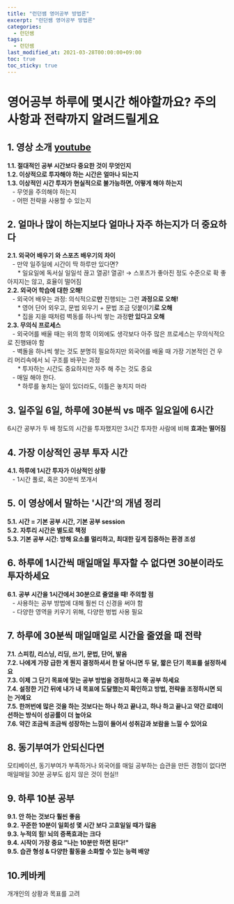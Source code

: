 ```yaml
---
title: "런던쌤 영어공부 방법론"
excerpt: "런던쌤 영어공부 방법론"
categories: 
  - 런던쌤
tags: 
  - 런던쌤
last_modified_at: 2021-03-28T00:00:00+09:00
toc: true
toc_sticky: true
---
```


# 영어공부 하루에 몇시간 해야할까요? 주의사항과 전략까지 알려드릴게요

## 1. 영상 소개 [youtube](https://www.youtube.com/watch?v=XEP6Y7GUzXI)
**1.1. 절대적인 공부 시간보다 중요한 것이 무엇인지**  
**1.2. 이상적으로 투자해야 하는 시간은 얼마나 되는지**  
**1.3. 이상적인 시간 투자가 현실적으로 불가능하면, 어떻게 해야 하는지**  
&nbsp;&nbsp;&nbsp;- 무엇을 주의해야 하는지  
&nbsp;&nbsp;&nbsp;- 어떤 전략을 사용할 수 있는지

## 2. 얼마나 많이 하는지보다 얼마나 자주 하는지가 더 중요하다
**2.1. 외국어 배우기 와 스포츠 배우기의 차이**  
&nbsp;&nbsp;&nbsp;- 만약 일주일에 시간이 딱 하루만 있다면?  
&nbsp;&nbsp;&nbsp;&nbsp;&nbsp;&nbsp;* 일요일에 독서실 일일석 끊고 열공! 열공! → 스포츠가 좋아진 정도 수준으로 확 좋아지지는 않고, 효율이 떨어짐  
**2.2. 외국어 학습에 대한 오해!**  
&nbsp;&nbsp;&nbsp;- 외국어 배우는 과정: 의식적으로**만** 진행되는 그런 **과정으로 오해!**  
&nbsp;&nbsp;&nbsp;&nbsp;&nbsp;&nbsp;* 영어 단어 외우고, 문법 외우기 + 문법 조금 덧붙이기**로 오해**  
&nbsp;&nbsp;&nbsp;&nbsp;&nbsp;&nbsp;* 집을 지을 때처럼 벽동를 하나씩 쌓는 과정**만 있다고 오해**  
**2.3. 무의식 프로세스**  
&nbsp;&nbsp;&nbsp;- 외국어를 배울 때는 위의 항목 이외에도 생각보다 아주 많은 프로세스는 무의식적으로 진행돼야 함  
&nbsp;&nbsp;&nbsp;- 벽돌을 하나씩 쌓는 것도 분명히 필요하지만 외국어를 배울 때 가장 기본적인 건 우리 머리속에서 뇌 구조를 바꾸는 과정  
&nbsp;&nbsp;&nbsp;&nbsp;&nbsp;&nbsp;* 투자하는 시간도 중요하지만 자주 해 주는 것도 중요  
&nbsp;&nbsp;&nbsp;- 매일 해야 한다.  
&nbsp;&nbsp;&nbsp;&nbsp;&nbsp;&nbsp;* 하루를 놓치는 일이 있더라도, 이틀은 놓치지 마라

## 3. 일주일 6일, 하루에 30분씩 vs 매주 일요일에 6시간
6시간 공부가 두 배 정도의 시간을 투자했지만 3시간 투자한 사람에 비해 **효과는 떨어짐**

## 4. 가장 이상적인 공부 투자 시간
**4.1. 하루에 1시간 투자가 이상적인 상황**  
&nbsp;&nbsp;&nbsp;- 1시간 풀로, 혹은 30분씩 쪼개서  

## 5. 이 영상에서 말하는 '시간'의 개념 정리
**5.1. 시간 = 기본 공부 시간, 기본 공부 session**  
**5.2. 자투리 시간은 별도로 책정**  
**5.3. 기본 공부 시간: 방해 요소를 멀리하고, 최대한 깊게 집중하는 환경 조성**  

## 6. 하루에 1시간씩 매일매일 투자할 수 없다면 30분이라도 투자하세요
**6.1. 공부 시간을 1시간에서 30분으로 줄였을 때! 주의할 점**  
&nbsp;&nbsp;&nbsp;- 사용하는 공부 방법에 대해 훨씬 더 신경을 써야 함  
&nbsp;&nbsp;&nbsp;- 다양한 영역을 키우기 위해, 다양한 벙법 사용 필요

## 7. 하루에 30분씩 매일매일로 시간을 줄였을 때 전략
**7.1. 스피킹, 리스닝, 리딩, 쓰기, 문법, 단어, 발음**  
**7.2. 나에게 가장 급한 게 뭔지 결정하셔서 한 달 아니면 두 달, 짧은 단기 목표를 설정하세요**  
**7.3. 이제 그 단기 목표에 맞는 공부 방법을 경정하시고 쭉 공부 하세요**  
**7.4. 설정한 기간 뒤에 내가 내 목표에 도달했는지 확인하고 방법, 전략을 조정하시면 되는 거예요**  
**7.5. 한꺼번에 많은 것을 하는 것보다는 하나 하고 끝나고, 하나 하고 끝나고 약간 로테이션하는 방식이 성공률이 더 높아요**  
**7.6. 약간 조금씩 조금씩 성장하는 느낌이 들어서 성취감과 보람을 느낄 수 있어요**  

## 8. 동기부여가 안되신다면
모티베이션, 동기부여가 부족하거나 외국어를 매일 공부하는 습관을 만든 경험이 없다면 매일매일 30분 공부도 쉽지 않은 것이 현실!!

## 9. 하루 10분 공부
**9.1. 안 하는 것보다 훨씬 좋음**  
**9.2. 꾸준한 10분이 일회성 몇 시간 보다 고효일일 때가 많음**  
**9.3. 누적의 힘! 뇌의 증폭효과는 크다**  
**9.4. 시작이 가장 중요 "나는 10분만 하면 된다!"**  
**9.5. 습관 형성 & 다양한 활동을 소화할 수 있는 능력 배양**  

## 10.케바케
개개인의 상황과 목표를 고려
